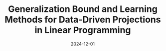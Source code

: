 ---
title: Generalization Bound and Learning Methods for Data-Driven Projections in Linear Programming
authors:
- Shinsaku Sakaue
- Taihei Oki
date: '2024-12-01'
publishDate: '2024-12-01'
publication_types:
- paper-conference
publication: '*Advances in Neural Information Processing Systems (NeurIPS)*'

links:
#- name: Paper
#  url: 'https://openreview.net/forum?id=jHh804fZ5l&referrer=%5Bthe%20profile%20of%20Shinsaku%20Sakaue%5D(%2Fprofile%3Fid%3D~Shinsaku_Sakaue1)'
url_pdf: 'https://openreview.net/forum?id=jHh804fZ5l&referrer=%5Bthe%20profile%20of%20Shinsaku%20Sakaue%5D(%2Fprofile%3Fid%3D~Shinsaku_Sakaue1)'
url_code: 'https://github.com/ssakaue/data-driven-projection-lp-code'
url_dataset: ''
url_poster: ''
url_project: ''
url_slides: ''
url_source: ''
url_video: ''
---